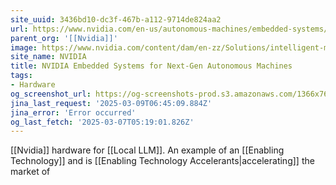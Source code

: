 ```yaml
---
site_uuid: 3436bd10-dc3f-467b-a112-9714de824aa2
url: https://www.nvidia.com/en-us/autonomous-machines/embedded-systems/
parent_org: '[[Nvidia]]'
image: https://www.nvidia.com/content/dam/en-zz/Solutions/intelligent-machines/embedded-systems/nvidia-metropolis-iva-microservices-og-1200x630.jpg
site_name: NVIDIA
title: NVIDIA Embedded Systems for Next-Gen Autonomous Machines
tags:
- Hardware
og_screenshot_url: https://og-screenshots-prod.s3.amazonaws.com/1366x768/80/false/0427d58184f474280430b1dacaf3e964d80d92bbfa3674fbc1f4abc260b88c85.jpeg
jina_last_request: '2025-03-09T06:45:09.884Z'
jina_error: 'Error occurred'
og_last_fetch: '2025-03-07T05:19:01.826Z'
---
```



[[Nvidia]] hardware for [[Local LLM]].  An example of an [[Enabling Technology]] and is [[Enabling Technology Accelerants|accelerating]] the market of 



